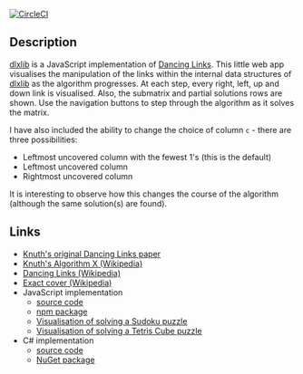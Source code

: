 [![CircleCI](https://circleci.com/gh/taylorjg/dlxlib-self-visualisation.svg?style=svg)](https://circleci.com/gh/taylorjg/dlxlib-self-visualisation)

## Description

[dlxlib](https://www.npmjs.com/package/dlxlib) is a JavaScript implementation of
[Dancing Links](http://en.wikipedia.org/wiki/Dancing_Links).
This little web app visualises the manipulation of the links within the internal data structures of [dlxlib](https://www.npmjs.com/package/dlxlib) as the algorithm progresses. At each step, every right, left, up and down link is visualised. Also, the submatrix and partial solutions rows are shown. Use the navigation buttons to step through the algorithm as it solves the matrix.

I have also included the ability to change the choice of column `c` - there are three possibilities:

* Leftmost uncovered column with the fewest 1's (this is the default)
* Leftmost uncovered column
* Rightmost uncovered column

It is interesting to observe how this changes the course of the algorithm (although the same solution(s) are found).

## Links

* [Knuth's original Dancing Links paper](https://arxiv.org/pdf/cs/0011047v1.pdf)
* [Knuth's Algorithm X (Wikipedia)](http://en.wikipedia.org/wiki/Algorithm_X)
* [Dancing Links (Wikipedia)](http://en.wikipedia.org/wiki/Dancing_Links)
* [Exact cover (Wikipedia)](http://en.wikipedia.org/wiki/Exact_cover)
* JavaScript implementation
    * [source code](https://github.com/taylorjg/dlxlibjs)
    * [npm package](https://www.npmjs.com/package/dlxlib)
    * [Visualisation of solving a Sudoku puzzle](https://sudoku-dlx-js.herokuapp.com/)
    * [Visualisation of solving a Tetris Cube puzzle](https://tetriscubewebgl.herokuapp.com/)
* C# implementation
    * [source code](https://github.com/taylorjg/DlxLib)
    * [NuGet package](https://www.nuget.org/packages/DlxLib/)
